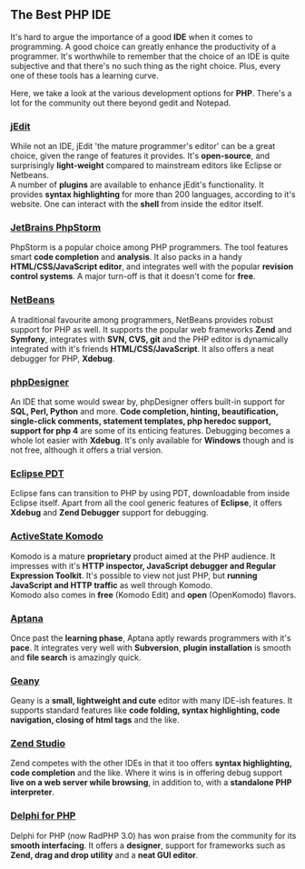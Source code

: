 ## The Best PHP IDE

It's hard to argue the importance of a good **IDE** when it comes to programming. A good choice can greatly enhance the productivity of a programmer. It's worthwhile to remember that the choice of an IDE is quite subjective and that there's no such thing as the right choice. Plus, every one of these tools has a learning curve.

Here, we take a look at the various development options for **PHP**. There's a lot for the community out there beyond gedit and Notepad.

### [jEdit](http://www.jedit.org)  
While not an IDE, jEdit 'the mature programmer's editor' can be a great choice, given the range of features it provides. It's **open-source**, and surprisingly **light-weight** compared to mainstream editors like Eclipse or Netbeans.  
    A number of **plugins** are available to enhance jEdit's functionality. It provides **syntax highlighting** for more than 200 languages, according to it's website. One can interact with the **shell** from inside the editor itself.

### [JetBrains PhpStorm](http://www.jetbrains.com/phpstorm/)  
PhpStorm is a popular choice among PHP programmers. The tool features smart **code completion** and **analysis**. It also packs in a handy **HTML/CSS/JavaScript editor**, and integrates well with the popular **revision control systems**. A major turn-off is that it doesn't come for **free**.

### [NetBeans](https://netbeans.org/features/php/)  
A traditional favourite among programmers, NetBeans provides robust support for PHP as well. It supports the popular web frameworks **Zend** and **Symfony**, integrates with **SVN, CVS, git** and the PHP editor is dynamically integrated with it's friends **HTML/CSS/JavaScript**. It also offers a neat debugger for PHP, **Xdebug**.

### [phpDesigner](http://www.mpsoftware.dk/phpdesigner.php)  
An IDE that some would swear by, phpDesigner offers built-in support for **SQL, Perl, Python** and more. **Code completion, hinting, beautification, single-click comments, statement templates, php heredoc support, support for php 4** are some of its enticing features. Debugging becomes a whole lot easier with **Xdebug**. It's only available for **Windows** though and is not free, although it offers a trial version.

### [Eclipse PDT](https://en.wikipedia.org/wiki/PHP_Development_Tools)  
Eclipse fans can transition to PHP by using PDT, downloadable from inside Eclipse itself. Apart from all the cool generic features of **Eclipse**, it offers **Xdebug** and **Zend Debugger** support for debugging.

### [ActiveState Komodo](http://komodoide.com/)
Komodo is a mature **proprietary** product aimed at the PHP audience. It impresses with it's **HTTP inspector, JavaScript debugger and Regular Expression Toolkit**. It's possible to view not just PHP, but **running JavaScript and HTTP traffic** as well through Komodo.   
Komodo also comes in **free** (Komodo Edit) and **open** (OpenKomodo) flavors.

### [Aptana](http://www.aptana.com)  
Once past the **learning phase**, Aptana aptly rewards programmers with it's **pace**. It integrates very well with **Subversion**, **plugin installation** is smooth and **file search** is amazingly quick. 

### [Geany](http://www.geany.org/)  
Geany is a **small, lightweight and cute** editor with many IDE-ish features. It supports standard features like **code folding, syntax highlighting, code navigation, closing of html tags** and the like.

### [Zend Studio](http://www.zend.com/en/products/studio)  
Zend competes with the other IDEs in that it too offers **syntax highlighting, code completion** and the like. Where it wins is in offering debug support **live on a web server while browsing**, in addition to, with a **standalone PHP interpreter**.

### [Delphi for PHP](http://www.embarcadero.com/products/HTML5-Builder)  
Delphi for PHP (now RadPHP 3.0) has won praise from the community for its **smooth interfacing**. It offers a **designer**, support for frameworks such as **Zend, drag and drop utility** and a **neat GUI editor**.
